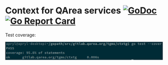 Context for QArea services [![GoDoc](https://godoc.org/github.com/qarea/ctxtg?status.svg)](https://godoc.org/github.com/qarea/ctxtg) [![Go Report Card](https://goreportcard.com/badge/github.com/qarea/ctxtg)](https://goreportcard.com/report/github.com/qarea/ctxtg)
====

Test coverage:

![Test coverage](test-cover.png)
